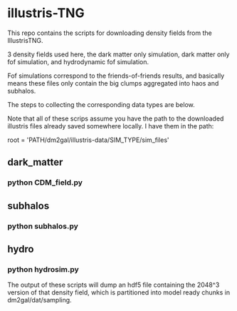 # illustris-TNG

This repo contains the scripts for downloading density fields from the IllustrisTNG. 

3 density fields used here, the dark matter only simulation, dark matter only fof simulation, and hydrodynamic fof simulation. 

Fof simulations correspond to the friends-of-friends results, and basically means these files only contain the big clumps aggregated into haos and subhalos. 


The steps to collecting the corresponding data types are below. 

Note that all of these scrips assume you have the path to the downloaded illustris files already saved somewhere locally. I have them in the path:

root = 'PATH/dm2gal/illustris-data/SIM_TYPE/sim_files'

## dark_matter

 ### python CDM_field.py


## subhalos

 ### python subhalos.py


## hydro

 ### python hydrosim.py


 The output of these scripts will dump an hdf5 file containing the 2048^3 version of that density field, which is partitioned into model ready chunks in dm2gal/dat/sampling.